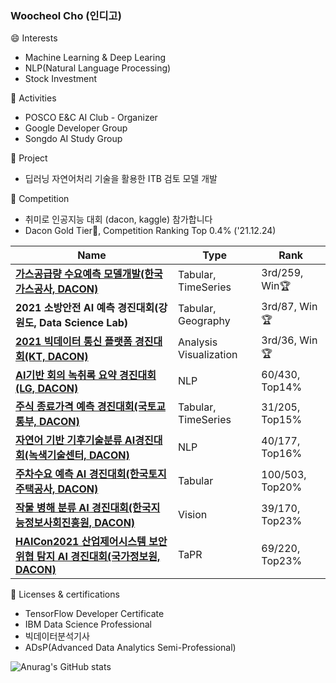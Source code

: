 ### Woocheol Cho (인디고)

😄 Interests
 - Machine Learning & Deep Learing
 - NLP(Natural Language Processing)
 - Stock Investment


:busts_in_silhouette: Activities
 - POSCO E&C AI Club - Organizer
 - Google Developer Group
 - Songdo AI Study Group


:file_folder: Project
 - 딥러닝 자연어처리 기술을 활용한 ITB 검토 모델 개발


🚩 Competition
 - 취미로 인공지능 대회 (dacon, kaggle) 참가합니다
 - Dacon Gold Tier🏅, Competition Ranking Top 0.4% ('21.12.24)

|Name|Type|Rank|
|---|---|---|
|**[가스공급량 수요예측 모델개발(한국가스공사, DACON)](https://dacon.io/competitions/official/235830/overview/description)**|Tabular, TimeSeries|3rd/259, Win:trophy:|
|**2021 소방안전 AI 예측 경진대회(강원도, Data Science Lab)**|Tabular, Geography|3rd/87, Win:trophy:|
|**[2021 빅데이터 통신 플랫폼 경진대회(KT, DACON)](https://dacon.io/competitions/official/235753/overview/description)**|Analysis Visualization|3rd/36, Win:trophy:|
|**[AI기반 회의 녹취록 요약 경진대회(LG, DACON)](https://dacon.io/competitions/official/235813/overview/description)**|NLP|60/430, Top14%|
|**[주식 종료가격 예측 경진대회(국토교통부, DACON)](https://dacon.io/competitions/official/235857/overview/description)**|Tabular, TimeSeries|31/205, Top15%|
|**[자연어 기반 기후기술분류 AI경진대회(녹색기술센터, DACON)](https://dacon.io/competitions/official/235744/overview/description)**|NLP|40/177, Top16%|
|**[주차수요 예측 AI 경진대회(한국토지주택공사, DACON)](https://dacon.io/competitions/official/235745/overview/description)**|Tabular|100/503, Top20%|
|**[작물 병해 분류 AI 경진대회(한국지능정보사회진흥원, DACON)](https://dacon.io/competitions/official/235842/overview/description)**|Vision|39/170, Top23%|
|**[HAICon2021 산업제어시스템 보안위협 탐지 AI 경진대회(국가정보원, DACON)](https://dacon.io/competitions/official/235757/overview/description)**|TaPR|69/220, Top23%|


📜 Licenses & certifications
 - TensorFlow Developer Certificate
 - IBM Data Science Professional
 - 빅데이터분석기사
 - ADsP(Advanced Data Analytics Semi-Professional)


![Anurag's GitHub stats](https://github-readme-stats.vercel.app/api?username=inrap8206)
